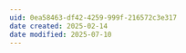 ```yaml
---
uid: 0ea58463-df42-4259-999f-216572c3e317
date created: 2025-02-14
date modified: 2025-07-10
---
```

